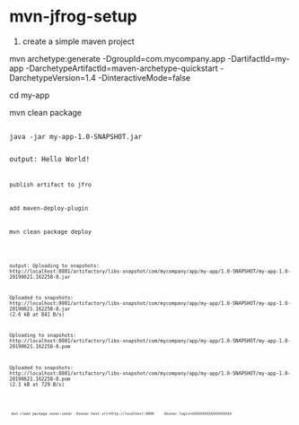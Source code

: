 # mvn-jfrog-setup

1. create a simple maven project 

mvn archetype:generate -DgroupId=com.mycompany.app -DartifactId=my-app -DarchetypeArtifactId=maven-archetype-quickstart -DarchetypeVersion=1.4 -DinteractiveMode=false

cd my-app

mvn clean package 

<code>
java -jar my-app-1.0-SNAPSHOT.jar

output:  Hello World!
<code>
 
 
publish artifact to jfro

add maven-deploy-plugin

mvn clean package deploy 


<code>
   
output:
Uploading to snapshots: http://localhost:8081/artifactory/libs-snapshot/com/mycompany/app/my-app/1.0-SNAPSHOT/my-app-1.0-20190621.162258-8.jar
   
Uploaded to snapshots: http://localhost:8081/artifactory/libs-snapshot/com/mycompany/app/my-app/1.0-SNAPSHOT/my-app-1.0-20190621.162258-8.jar (2.6 kB at 841 B/s)

Uploading to snapshots: http://localhost:8081/artifactory/libs-snapshot/com/mycompany/app/my-app/1.0-SNAPSHOT/my-app-1.0-20190621.162258-8.pom

Uploaded to snapshots: http://localhost:8081/artifactory/libs-snapshot/com/mycompany/app/my-app/1.0-SNAPSHOT/my-app-1.0-20190621.162258-8.pom (2.1 kB at 729 B/s)

<code>


<code>  
 mvn clean package sonar:sonar -Dsonar.host.url=http://localhost:9000    -Dsonar.login=XXXXXXXXXXXXXXXXXXX
<code>
